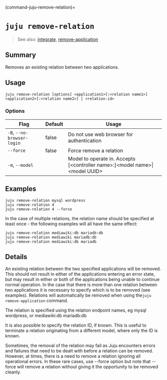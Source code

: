 (command-juju-remove-relation)=
# `juju remove-relation`
> See also: [integrate](#integrate), [remove-application](#remove-application)

## Summary
Removes an existing relation between two applications.

## Usage
```juju remove-relation [options] <application1>[:<relation name1>] <application2>[:<relation name2>] | <relation-id>```

### Options
| Flag | Default | Usage |
| --- | --- | --- |
| `-B`, `--no-browser-login` | false | Do not use web browser for authentication |
| `--force` | false | Force remove a relation |
| `-m`, `--model` |  | Model to operate in. Accepts [&lt;controller name&gt;:]&lt;model name&gt;&#x7c;&lt;model UUID&gt; |

## Examples

    juju remove-relation mysql wordpress
    juju remove-relation 4
    juju remove-relation 4 --force

In the case of multiple relations, the relation name should be specified
at least once - the following examples will all have the same effect:

    juju remove-relation mediawiki:db mariadb:db
    juju remove-relation mediawiki mariadb:db
    juju remove-relation mediawiki:db mariadb


## Details
An existing relation between the two specified applications will be removed. 
This should not result in either of the applications entering an error state,
but may result in either or both of the applications being unable to continue
normal operation. In the case that there is more than one relation between
two applications it is necessary to specify which is to be removed (see
examples). Relations will automatically be removed when using the`juju
remove-application` command.

The relation is specified using the relation endpoint names, eg
  mysql wordpress, or
  mediawiki:db mariadb:db

It is also possible to specify the relation ID, if known. This is useful to
terminate a relation originating from a different model, where only the ID is known. 

Sometimes, the removal of the relation may fail as Juju encounters errors
and failures that need to be dealt with before a relation can be removed.
However, at times, there is a need to remove a relation ignoring
all operational errors. In these rare cases, use --force option but note 
that --force will remove a relation without giving it the opportunity to be removed cleanly.